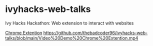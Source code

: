 # ivyhacks-web-talks
Ivy Hacks Hackathon: Web extension to interact with websites

[Chrome Extention](https://github.com/thebadcoder96/ivyhacks-web-talks/blob/main/Video%20Demo%20Chrome%20Extention.mp4)
https://github.com/thebadcoder96/ivyhacks-web-talks/blob/main/Video%20Demo%20Chrome%20Extention.mp4

